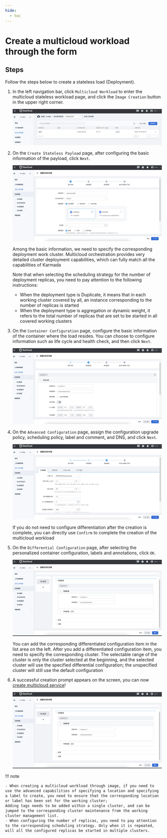 ```yaml
---
hide:
  - toc
---
```


# Create a multicloud workload through the form

## Steps

Follow the steps below to create a stateless load (Deployment).

1. In the left navigation bar, click `Multicloud Workload` to enter the multicloud stateless workload page, and click the `Image Creation` button in the upper right corner.

    ![image](../images/deployment01.png)

2. On the `Create Stateless Payload` page, after configuring the basic information of the payload, click `Next`.

    ![image](../images/deployment02.png)

    Among the basic information, we need to specify the corresponding deployment work cluster. Multicloud orchestration provides very detailed cluster deployment capabilities, which can fully match all the capabilities of Karmada

    Note that when selecting the scheduling strategy for the number of deployment replicas, you need to pay attention to the following instructions:

    - When the deployment type is Duplicate, it means that in each working cluster covered by all, an instance corresponding to the number of replicas is started
    - When the deployment type is aggregation or dynamic weight, it refers to the total number of replicas that are set to be started in all covered working clusters

3. On the `Container Configuration` page, configure the basic information of the container where the load resides. You can choose to configure information such as life cycle and health check, and then click `Next`.

    ![image](../images/deployment03.png)

4. On the `Advanced Configuration` page, assign the configuration upgrade policy, scheduling policy, label and comment, and DNS, and click `Next`.

    ![image](../images/deployment06.png)

    If you do not need to configure differentiation after the creation is complete, you can directly use `Confirm` to complete the creation of the multicloud workload

5. On the `Differential Configuration` page, after selecting the personalized container configuration, labels and annotations, click `OK`.

    ![image](../images/deployment07.png)

    You can add the corresponding differentiated configuration item in the list area on the left. After you add a differentiated configuration item, you need to specify the corresponding cluster.
    The selectable range of the cluster is only the cluster selected at the beginning, and the selected cluster will use the specified differential configuration; the unspecified cluster will still use the default configuration

6. A successful creation prompt appears on the screen, you can now [create multicloud service](../06resource/service.md)!

    ![image](../images/deployment07.png)

!!! note

    - When creating a multicloud workload through image, if you need to use the advanced capabilities of specifying a location and specifying a label to create, you need to ensure that the corresponding location or label has been set for the working cluster;
    Adding tags needs to be added within a single cluster, and can be jumped to the corresponding cluster maintenance from the working cluster management list.
    - When configuring the number of replicas, you need to pay attention to the corresponding scheduling strategy. Only when it is repeated, will all the configured replicas be started in multiple clusters.